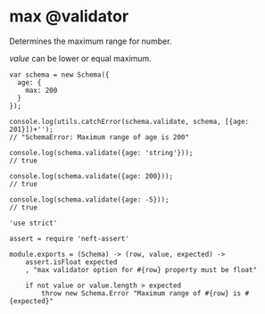 max @validator
===

Determines the maximum range for number.

*value* can be lower or equal maximum.

```
var schema = new Schema({
  age: {
    max: 200
  }
});

console.log(utils.catchError(schema.validate, schema, [{age: 201}])+'');
// "SchemaError: Maximum range of age is 200"

console.log(schema.validate({age: 'string'}));
// true

console.log(schema.validate({age: 200}));
// true

console.log(schema.validate({age: -5}));
// true
```

	'use strict'

	assert = require 'neft-assert'

	module.exports = (Schema) -> (row, value, expected) ->
		assert.isFloat expected
		, "max validator option for #{row} property must be float"

		if not value or value.length > expected
			throw new Schema.Error "Maximum range of #{row} is #{expected}"
